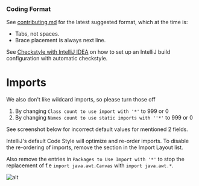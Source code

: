 ### Coding Format

See [contributing.md](https://github.com/runelite/runelite/blob/master/CONTRIBUTING.md#format) for the latest suggested format, which at the time is:
* Tabs, not spaces.
* Brace placement is always next line.

See [Checkstyle with IntelliJ IDEA](https://github.com/runelite/runelite/wiki/Checkstyle-with-IntelliJ-IDEA) on how to set up an IntelliJ build configuration with automatic checkstyle.

# Imports

We also don't like wildcard imports, so please turn those off
1. By changing `Class count to use import with '*'` to 999 or 0
2. By changing `Names count to use static imports with ''*'` to 999 or 0

See screenshot below for incorrect default values for mentioned 2 fields.

IntelliJ's default Code Style will optimize and re-order imports. To disable the re-ordering of imports, remove the section in the Import Layout list. 

Also remove the entries in `Packages to Use Import with '*'` to stop the replacement of f.e `import java.awt.Canvas` with `import java.awt.*`.

![alt](https://i.gyazo.com/a0fb2c64a5f6858a4bda117539671c99.png)


